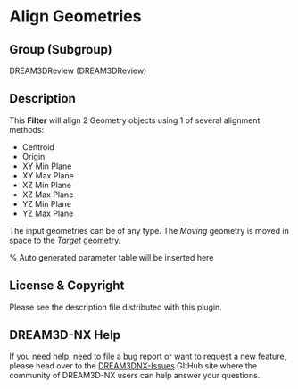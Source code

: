 # Align Geometries

## Group (Subgroup)

DREAM3DReview (DREAM3DReview)

## Description

This **Filter** will align 2 Geometry objects using 1 of several alignment methods:

- Centroid
- Origin
- XY Min Plane
- XY Max Plane
- XZ Min Plane
- XZ Max Plane
- YZ Min Plane
- YZ Max Plane

The input geometries can be of any type. The *Moving* geometry is moved in space to the *Target* geometry.

% Auto generated parameter table will be inserted here

## License & Copyright

Please see the description file distributed with this plugin.

## DREAM3D-NX Help

If you need help, need to file a bug report or want to request a new feature, please head over to the [DREAM3DNX-Issues](https://github.com/BlueQuartzSoftware/DREAM3DNX-Issues/discussions) GItHub site where the community of DREAM3D-NX users can help answer your questions.
